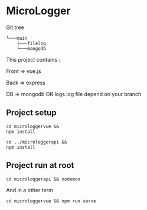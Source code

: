 # MicroLogger

Git tree

```
└───main
    ├───filelog
    └───mongodb
```

This project contains : 

Front => vue.js

Back => express

DB => mongodb OR logs.log file depend on your branch


## Project setup
```
cd microloggervue &&
npm install

cd ../microloggerapi &&
npm install
```

## Project run at root
```
cd microloggerapi && nodemon
```
And in a other term
```
cd microloggervue && npm run serve
```

